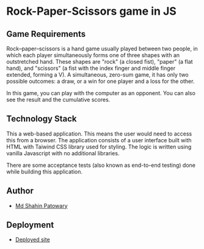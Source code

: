 # Rock-Paper-Scissors game in JS

## Game Requirements
Rock–paper–scissors is a hand game usually played between two people, in which each player simultaneously forms one of         three shapes with an outstretched hand. These shapes are "rock" (a closed fist), "paper" (a flat hand), and "scissors" (a       fist with the index finger and middle finger extended, forming a V). A simultaneous, zero-sum game, it has only two             possible outcomes: a draw, or a win for one player and a loss for the other.

In this game, you can play with the computer as an opponent. You can also see the result and the cumulative scores. 

## Technology Stack
This a web-based application. This means the user would need to access this from a browser. The application consists of a user interface built with HTML with Taiwind CSS library used for styling. The logic is written using vanilla Javascript with no additional libraries.

There are some acceptance tests (also known as end-to-end testing) done while building this application.

## Author
- [Md Shahin Patowary](https://github.com/shahin1290/)

## Deployment
- [Deployed site](https://rock-scissors-paper.netlify.com/)

